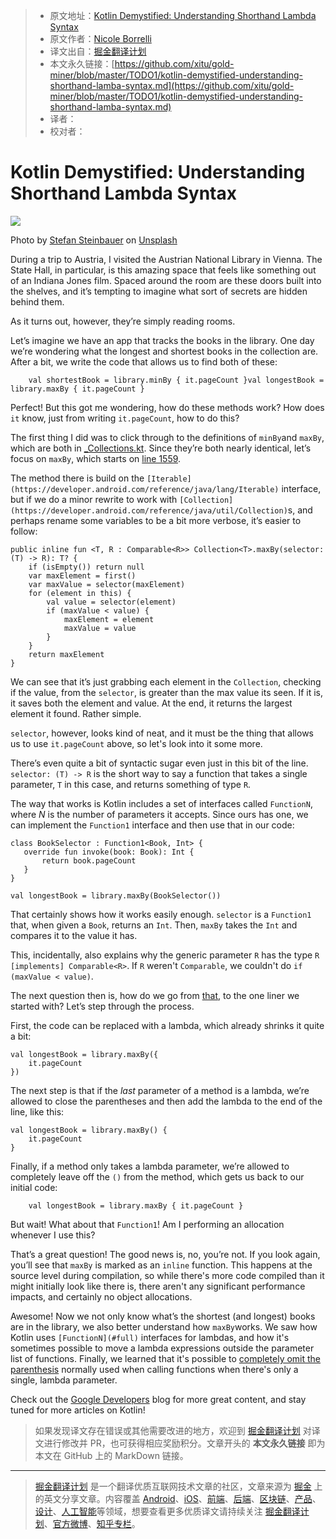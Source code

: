 > * 原文地址：[Kotlin Demystified: Understanding Shorthand Lambda Syntax](https://medium.com/google-developers/kotlin-demystified-understanding-shorthand-lamba-syntax-74724028dcc5)
> * 原文作者：[Nicole Borrelli](https://medium.com/@borrelli?source=post_header_lockup)
> * 译文出自：[掘金翻译计划](https://github.com/xitu/gold-miner)
> * 本文永久链接：[https://github.com/xitu/gold-miner/blob/master/TODO1/kotlin-demystified-understanding-shorthand-lamba-syntax.md](https://github.com/xitu/gold-miner/blob/master/TODO1/kotlin-demystified-understanding-shorthand-lamba-syntax.md)
> * 译者：
> * 校对者：

# Kotlin Demystified: Understanding Shorthand Lambda Syntax

![](https://cdn-images-1.medium.com/max/1600/1*bNXslQsg8CYCyD5-1MkK5A.jpeg)

Photo by [Stefan Steinbauer](https://unsplash.com/photos/HK8IoD-5zpg?utm_source=unsplash&utm_medium=referral&utm_content=creditCopyText) on [Unsplash](https://unsplash.com/search/photos/secret?utm_source=unsplash&utm_medium=referral&utm_content=creditCopyText)

During a trip to Austria, I visited the Austrian National Library in Vienna. The State Hall, in particular, is this amazing space that feels like something out of an Indiana Jones film. Spaced around the room are these doors built into the shelves, and it’s tempting to imagine what sort of secrets are hidden behind them.

As it turns out, however, they’re simply reading rooms.

Let’s imagine we have an app that tracks the books in the library. One day we’re wondering what the longest and shortest books in the collection are. After a bit, we write the code that allows us to find both of these:

```
    val shortestBook = library.minBy { it.pageCount }val longestBook = library.maxBy { it.pageCount }
```

Perfect! But this got me wondering, how do these methods work? How does `it` know, just from writing `it.pageCount`, how to do this?

The first thing I did was to click through to the definitions of `minBy`and `maxBy`, which are both in [_Collections.kt](https://github.com/JetBrains/kotlin/blob/1.2.50/libraries/stdlib/common/src/generated/_Collections.kt). Since they’re both nearly identical, let’s focus on `maxBy`, which starts on [line 1559](https://github.com/JetBrains/kotlin/blob/1.2.50/libraries/stdlib/common/src/generated/_Collections.kt#L1559).

The method there is build on the `[Iterable](https://developer.android.com/reference/java/lang/Iterable)` interface, but if we do a minor rewrite to work with `[Collection](https://developer.android.com/reference/java/util/Collection)`s, and perhaps rename some variables to be a bit more verbose, it’s easier to follow:

```
public inline fun <T, R : Comparable<R>> Collection<T>.maxBy(selector: (T) -> R): T? {
    if (isEmpty()) return null
    var maxElement = first()
    var maxValue = selector(maxElement)
    for (element in this) {
        val value = selector(element)
        if (maxValue < value) {
            maxElement = element
            maxValue = value
        }
    }
    return maxElement
}
```

We can see that it’s just grabbing each element in the `Collection`, checking if the value, from the `selector`, is greater than the max value its seen. If it is, it saves both the element and value. At the end, it returns the largest element it found. Rather simple.

`selector`, however, looks kind of neat, and it must be the thing that allows us to use `it.pageCount` above, so let's look into it some more.

There’s even quite a bit of syntactic sugar even just in this bit of the line. `selector: (T) -> R` is the short way to say a function that takes a single parameter, `T` in this case, and returns something of type `R`.

The way that works is Kotlin includes a set of interfaces called `FunctionN`, where _N_ is the number of parameters it accepts. Since ours has one, we can implement the `Function1` interface and then use that in our code:

```
class BookSelector : Function1<Book, Int> {
   override fun invoke(book: Book): Int {
       return book.pageCount
   }
}
 
val longestBook = library.maxBy(BookSelector())
```

That certainly shows how it works easily enough. `selector` is a `Function1` that, when given a `Book`, returns an `Int`. Then, `maxBy` takes the `Int` and compares it to the value it has.

This, incidentally, also explains why the generic parameter `R` has the type `R [implements] Comparable<R>`. If `R` weren't `Comparable`, we couldn't do `if (maxValue < value)`.

The next question then is, how do we go from [that](#full), to the one liner we started with? Let’s step through the process.

First, the code can be replaced with a lambda, which already shrinks it quite a bit:

```
val longestBook = library.maxBy({
    it.pageCount
})
```

The next step is that if the _last_ parameter of a method is a lambda, we’re allowed to close the parentheses and then add the lambda to the end of the line, like this:

```
val longestBook = library.maxBy() {
    it.pageCount
}
```

Finally, if a method only takes a lambda parameter, we’re allowed to completely leave off the `()` from the method, which gets us back to our initial code:

```
    val longestBook = library.maxBy { it.pageCount }
```

But wait! What about that `Function1`! Am I performing an allocation whenever I use this?

That’s a great question! The good news is, no, you’re not. If you look again, you’ll see that `maxBy` is marked as an `inline` function. This happens at the source level during compilation, so while there's more code compiled than it might initially look like there is, there aren't any significant performance impacts, and certainly no object allocations.

Awesome! Now we not only know what’s the shortest (and longest) books are in the library, we also better understand how `maxBy`works. We saw how Kotlin uses `[FunctionN](#full)` interfaces for lambdas, and how it's sometimes possible to move a lambda expressions outside the parameter list of functions. Finally, we learned that it's possible to [completely omit the parenthesis](#noparen) normally used when calling functions when there's only a single, lambda parameter.

Check out the [Google Developers](https://medium.com/google-developers) blog for more great content, and stay tuned for more articles on Kotlin!

> 如果发现译文存在错误或其他需要改进的地方，欢迎到 [掘金翻译计划](https://github.com/xitu/gold-miner) 对译文进行修改并 PR，也可获得相应奖励积分。文章开头的 **本文永久链接** 即为本文在 GitHub 上的 MarkDown 链接。


---

> [掘金翻译计划](https://github.com/xitu/gold-miner) 是一个翻译优质互联网技术文章的社区，文章来源为 [掘金](https://juejin.im) 上的英文分享文章。内容覆盖 [Android](https://github.com/xitu/gold-miner#android)、[iOS](https://github.com/xitu/gold-miner#ios)、[前端](https://github.com/xitu/gold-miner#前端)、[后端](https://github.com/xitu/gold-miner#后端)、[区块链](https://github.com/xitu/gold-miner#区块链)、[产品](https://github.com/xitu/gold-miner#产品)、[设计](https://github.com/xitu/gold-miner#设计)、[人工智能](https://github.com/xitu/gold-miner#人工智能)等领域，想要查看更多优质译文请持续关注 [掘金翻译计划](https://github.com/xitu/gold-miner)、[官方微博](http://weibo.com/juejinfanyi)、[知乎专栏](https://zhuanlan.zhihu.com/juejinfanyi)。
